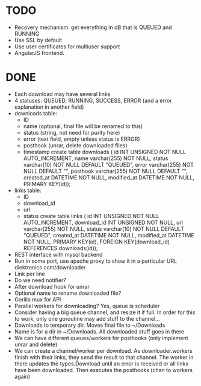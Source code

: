 TODO
====
* Recovery mechanism: get everything in dB that is QUEUED and RUNNING
* Use SSL by default
* Use user certificates for multiuser support
* AngularJS frontend.

DONE
====
* Each download may have several links
* 4 statuses: QUEUED, RUNNING, SUCCESS, ERROR (and a error explanation in another field)
* downloads table:
  * ID
  * name (optional, final file will be renamed to this)
  * status (string, not need for purity here)
  * error (text field, empty unless status is ERROR)
  * posthook (unrar, delete downloaded files)
  * timestamp
  create table downloads (
    id INT UNSIGNED NOT NULL AUTO_INCREMENT,
    name varchar(255) NOT NULL,
    status varchar(10) NOT NULL DEFAULT "QUEUED",
    error varchar(255) NOT NULL DEFAULT "",
    posthook varchar(255) NOT NULL DEFAULT "",
    created_at DATETIME NOT NULL,
    modified_at DATETIME NOT NULL,
    PRIMARY KEY(id));
* links table:
  * ID
  * download_id
  * url
  * status
  create table links (
    id INT UNSIGNED NOT NULL AUTO_INCREMENT,
    download_id INT UNSIGNED NOT NULL,
    url varchar(255) NOT NULL,
    status varchar(10) NOT NULL DEFAULT "QUEUED",
    created_at DATETIME NOT NULL,
    modified_at DATETIME NOT NULL,
    PRIMARY KEY(id),
    FOREIGN KEY(download_id) REFERENCES downloads(id));
* REST interface with mysql backend
* Run in some port, use apache proxy to show it in a particular URL diektronics.com/downloader
* Link per line
* Do we need notifier?
* After download hook for unrar
* Optional name to rename downloaded file?
* Gorilla mux for API
* Parallel workers for downloading? Yes, queue is scheduler
* Consider having a big queue channel, and resize it if full. In order for this to work, only one goroutine may add stuff to the channel...
* Downloads to temporary dir. Moves final file to ~/Downloads
* Name is for a dir in ~/Downloads. All downloaded stuff goes in there
* We can have different queues/workers for posthooks (only implement unrar and delete)
* We can create a channel/worker per download. As downloader.workers finish with their links, they send the result to that channel. The worker in there updates the types.Download until an error is received or all links have been downloaded. Then executes the posthooks (chan to workers again)